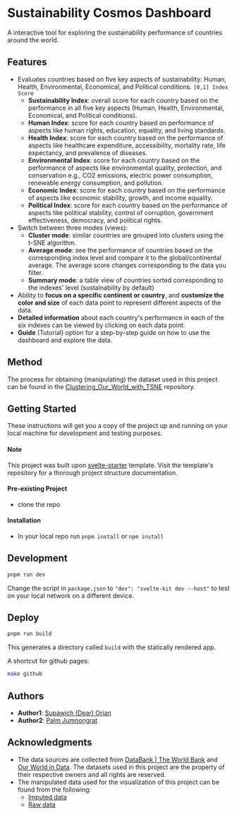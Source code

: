 # Sustainability Cosmos Dashboard

A interactive tool for exploring the sustainability performance of countries around the world.

## Features

- Evaluates countries based on five key aspects of sustainability: Human, Health, Environmental, Economical, and Political conditions. `[0,1] Index Score`
  - **Sustainability Index**: overall score for each country based on the performance in all five key aspects (Human, Health, Environmental, Economical, and Political conditions).
  - **Human Index**: score for each country based on performance of aspects like human rights, education, equality, and living standards.
  - **Health Index**: score for each country based on the performance of aspects like healthcare expenditure, accessibility, mortality rate, life expectancy, and prevalence of diseases.
  - **Environmental Index**: score for each country based on the performance of aspects like environmental quality, protection, and conservation e.g., CO2 emissions, electric power consumption, renewable energy consumption, and pollution.
  - **Economic Index**: score for each country based on the performance of aspects like economic stability, growth, and income equality.
  - **Political Index**: score for each country based on the performance of aspects like political stability, control of corruption, government effectiveness, democracy, and political rights.
- Switch between three modes (views):
  - **Cluster mode**: similar countries are grouped into clusters using the t-SNE algorithm.
  - **Average mode**: see the performance of countries based on the corresponding index level and compare it to the global/continental average. The average score changes corresponding to the data you filter.
  - **Summary mode**: a table view of countries sorted corresponding to the indexes' level (sustainability by default)
- Ability to **focus on a specific continent or country**, and **customize the color and size** of each data point to represent different aspects of the data.
- **Detailed information** about each country's performance in each of the six indexes can be viewed by clicking on each data point.
- **Guide** (Tutorial) option for a step-by-step guide on how to use the dashboard and explore the data.

## Method

The process for obtaining (manipulating) the dataset used in this project can be found in the [Clustering_Our_World_with_TSNE](https://github.com/supawichO/Clustering_Our_World_with_TSNE) repository.

## Getting Started

These instructions will get you a copy of the project up and running on your local machine for development and testing purposes.

#### Note

This project was built upon [svelte-starter](https://github.com/the-pudding/svelte-starter) template. Visit the template's repository for a thorough project structure documentation.

#### Pre-existing Project

- clone the repo

#### Installation

- In your local repo run `pnpm install` or `npm install`

## Development

```bash
pnpm run dev
```

Change the script in `package.json` to `"dev": "svelte-kit dev --host"` to test on your local network on a different device.

## Deploy

```bash
pnpm run build
```

This generates a directory called `build` with the statically rendered app.

A shortcut for github pages:

```bash
make github
```

## Authors

- **Author1**: [Supawich (Dear) Orian](https://github.com/author1)
- **Author2**: [Palm Jumnongrat](https://github.com/author2)

## Acknowledgments

- The data sources are collected from [DataBank | The World Bank](https://databank.worldbank.org/) and [Our World in Data](https://ourworldindata.org/). The datasets used in this project are the property of their respective owners and all rights are reserved.
- The manipulated data used for the visualization of this project can be found from the following:
  - [Imputed data](https://github.com/palminister/sustainability-cosmos/blob/master/src/components/dashboard/world_data_imputed.csv)
  - [Raw data](https://github.com/palminister/sustainability-cosmos/blob/master/src/components/dashboard/world_data_raw.csv)
